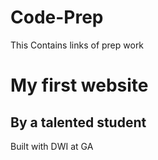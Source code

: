 # Code-Prep
This Contains links of prep work


<!DOCTYPE html>
  
  <head></head>
  
  <h1>My first website</h1>
  <h2>By a talented student</h2>
  <p>Built with DWI at GA</p>
